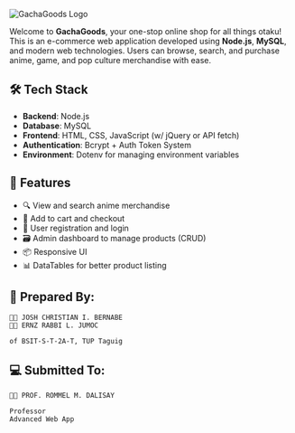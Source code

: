 ![GachaGoods Logo](https://i.imgur.com/pU9ixvq.png)

Welcome to **GachaGoods**, your one-stop online shop for all things otaku! This is an e-commerce web application developed using **Node.js**, **MySQL**, and modern web technologies. Users can browse, search, and purchase anime, game, and pop culture merchandise with ease.

## 🛠 Tech Stack

* **Backend**: Node.js
* **Database**: MySQL
* **Frontend**: HTML, CSS, JavaScript (w/ jQuery or API fetch)
* **Authentication**: Bcrypt + Auth Token System
* **Environment**: Dotenv for managing environment variables

## 🚀 Features

* 🔍 View and search anime merchandise
* 🛒 Add to cart and checkout
* 👤 User registration and login
* 🗃 Admin dashboard to manage products (CRUD)
* 📦 Responsive UI
* 📊 DataTables for better product listing

## 🤞 Prepared By:

```
👨‍💻 JOSH CHRISTIAN I. BERNABE
👨‍💻 ERNZ RABBI L. JUMOC

of BSIT-S-T-2A-T, TUP Taguig
```

## 💻 Submitted To:

```
👨‍💻 PROF. ROMMEL M. DALISAY

Professor
Advanced Web App
```